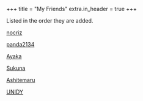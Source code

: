+++
title = "My Friends"
extra.in_header = true
+++

Listed in the order they are added.

[nocriz](https://bytew.net)

[panda2134](https://blog.panda2134.site/)

[Ayaka](https://ayaka.shn.hk/)

[Sukuna](https://www.sukunahust.com/)

[Ashitemaru](https://ashitemaru.github.io/)

[UNIDY](https://www.unidy.cn/)